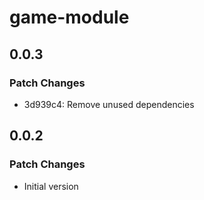 # game-module

## 0.0.3

### Patch Changes

- 3d939c4: Remove unused dependencies

## 0.0.2

### Patch Changes

- Initial version
